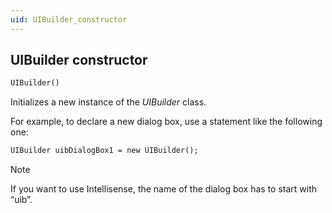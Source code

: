 ```yaml
---
uid: UIBuilder_constructor
---
```


## UIBuilder constructor

```txt
UIBuilder()
```

Initializes a new instance of the *UIBuilder* class.

For example, to declare a new dialog box, use a statement like the following one:

```txt
UIBuilder uibDialogBox1 = new UIBuilder();
```

> [!NOTE]
> If you want to use Intellisense, the name of the dialog box has to start with “uib”.
